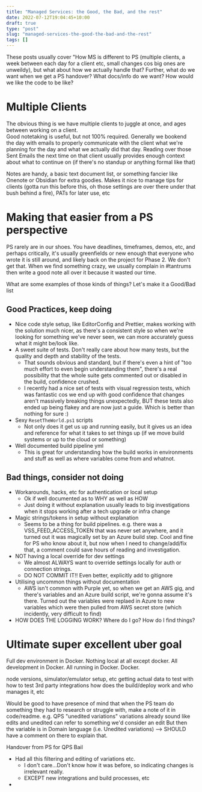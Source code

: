 ```yaml
---
title: "Managed Services: the Good, the Bad, and the rest"
date: 2022-07-12T19:04:45+10:00
draft: true
type: "post"
slug: "managed-services-the-good-the-bad-and-the-rest"
tags: []
---
```




<!--more-->  
These posts usually cover "How MS is different to PS (multiple clients, a week between each day for a client etc, small changes cos big ones are unweildy), but what about how we actually handle that?
Further, what do we want when we get a PS handover? What docs/info do we want? How would we like the code to be like?


# Multiple Clients
The obvious thing is we have multiple clients to juggle at once, and ages between working on a client.  
Good notetaking is useful, but not 100% required. Generally we bookend the day with emails to properly communicate with the client what we're planning for the day and what we actually did that day.
Reading over those Sent Emails the next time on that client usually provides enough context about what to continue on (if there's no standup or anything formal like that)

Notes are handy, a basic text document list, or something fancier like Onenote or Obsidian for extra goodies.
Makes it nice to manage tips for clients (gotta run this before this, oh those settings are over there under that bush behind a fire), PATs for later use, etc 

# Making that easier from a PS perspective
PS rarely are in our shoes. You have deadlines, timeframes, demos, etc, and perhaps critically, it's usually greenfields or new enough that everyone who wrote it is still around, and likely back on the project for Phase 2.
We don't get that. 
When we find something crazy, we usually complain in #tantrums then write a good note all over it because it wasted our time.

What are some examples of those kinds of things?
Let's make it a Good/Bad list

## Good Practices, keep doing
- Nice code style setup, like EditorConfig and Prettier, makes working with the solution much nicer, as there's a consistent style so when we're looking for something we've never seen, we can more accurately guess what it might be/look like.
- A sweet suite of tests. Don't really care about how many tests, but the quality and depth and stability of the tests.
  - That sounds obvious and standard, but if there's even a hint of "too much effort to even begin understanding them", there's a real possibility that the whole suite gets commented out or disabled in the build, confidence crushed.
  - I recently had a nice set of tests with visual regression tests, which was fantastic cos we end up with good confidence that changes aren't massively breaking things unexpectedly, BUT these tests also ended up being flakey and are now just a guide. Which is better than nothing for sure :)
- Sexy `ResetTheWorld.ps1` scripts
  - Not only does it get us up and running easily, but it gives us an idea and reference for what it takes to set things up (if we move build systems or up to the cloud or something)
- Well documented build pipeline yml
  - This is great for understanding how the build works in environments and stuff as well as where variables come from and whatnot.

## Bad things, consider not doing
- Workarounds, hacks, etc for authentication or local setup
  - Ok if well documented as to WHY as well as HOW
  - Just doing it without explanation usually leads to big investigations when it stops working after a tech upgrade or infra change
- Magic strings/tokens in setup without explanation
  - Seems to be a thing for build pipelines. e.g. there was a VSS_FEED_ACCESS_TOKEN that was never set anywhere, and it turned out it was magically set by an Azure build step. Cool and fine for PS who know about it, but now when I need to change/add/fix that, a comment could save hours of reading and investigation.
- NOT having a local override for dev settings
  - We almost ALWAYS want to override settings locally for auth or connection strings.
  - DO NOT COMMIT IT!! Even better, explicitly add to gitignore
- Utilising uncommon things without documentation
  - AWS isn't common with Purple yet, so when we get an AWS gig, and there's variables and an Azure build script, we're gonna assume it's there. Turned out the variables were replaed in Azure to new variables which were then pulled from AWS secret store (which incidently, very difficult to find)
- HOW DOES THE LOGGING WORK? Where do I go? How do I find things?


# Ultimate super excellent uber goal
Full dev environment in Docker. Nothing local at all except docker. All development in Docker. All running in Docker.
Docker.


node versions, simulator/emulator setup, etc
getting actual data to test with
how to test 3rd party integrations
how does the build/deploy work and who manages it, etc

Would be good to have presence of mind that when the PS team do something they had to research or struggle with, make a note of it in code/readme.
e.g. QPS "unedited variations"
variations already sound like edits
and unedited can refer to something we'd consider an edit
But then  the variable is in Domain language (i.e. Unedited variations) --> SHOULD have a comment on there to explain that.

Handover from PS for QPS Bail
- Had all this filtering and editing of variations etc.
  - I don't care...Don't know how it was before, so indicating changes is irrelevant really.
  - EXCEPT new integrations and build processes, etc
- 